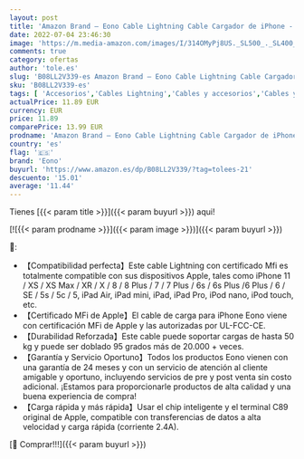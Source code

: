 ```yaml
---
layout: post
title: 'Amazon Brand – Eono Cable Lightning Cable Cargador de iPhone - Certificado MFi de Apple 3.3ft 1m iPhone Cable de C89 Carga Rápida para iPhone 13 12 11 XS MAX X XR 8 7 6s 6 SE  iPad  iPod-Blanco'
date: 2022-07-04 23:46:30
image: 'https://m.media-amazon.com/images/I/314OMyPj8US._SL500_._SL400_.jpg'
comments: true
category: ofertas
author: 'tole.es'
slug: 'B08LL2V339-es Amazon Brand – Eono Cable Lightning Cable Cargador de...'
sku: 'B08LL2V339-es'
tags: [ 'Accesorios','Cables Lightning','Cables y accesorios','Cables y conectores','Informática','apple','eono','ipad','iphone','🇪🇸', ]
actualPrice: 11.89 EUR
currency: EUR
price: 11.89
comparePrice: 13.99 EUR
prodname: 'Amazon Brand – Eono Cable Lightning Cable Cargador de iPhone - Certificado MFi de Apple 3.3ft 1m iPhone Cable de C89 Carga Rápida para iPhone 13 12 11 XS MAX X XR 8 7 6s 6 SE  iPad  iPod-Blanco'
country: 'es'
flag: '🇪🇸'
brand: 'Eono'
buyurl: 'https://www.amazon.es/dp/B08LL2V339/?tag=tolees-21'
descuento: '15.01'
average: '11.44'
---
```


Tienes [{{< param title >}}]({{< param buyurl >}}) aqui!

[![{{< param prodname >}}]({{< param image >}})]({{< param buyurl >}})

🔎:

- 【Compatibilidad perfecta】Este cable Lightning con certificado Mfi es totalmente compatible con sus dispositivos Apple, tales como iPhone 11 / XS / XS Max / XR / X / 8 / 8 Plus / 7 / 7 Plus / 6s / 6s Plus /6 Plus / 6 / SE / 5s / 5c / 5, iPad Air, iPad mini, iPad, iPad Pro, iPod nano, iPod touch, etc.
- 【Certificado MFi de Apple】El cable de carga para iPhone Eono viene con certificación MFi de Apple y las autorizadas por UL-FCC-CE.
- 【Durabilidad Reforzada】Este cable puede soportar cargas de hasta 50 kg y puede ser doblado 95 grados más de 20.000 + veces.
- 【Garantía y Servicio Oportuno】Todos los productos Eono vienen con una garantía de 24 meses y con un servicio de atención al cliente amigable y oportuno, incluyendo servicios de pre y post venta sin costo adicional. ¡Estamos para proporcionarle productos de alta calidad y una buena experiencia de compra!
- 【Carga rápida y más rápida】Usar el chip inteligente y el terminal C89 original de Apple, compatible con transferencias de datos a alta velocidad y carga rápida (corriente 2.4A).

[🛒 Comprar!!!]({{< param buyurl >}})
